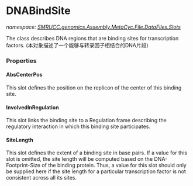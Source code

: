 ﻿# DNABindSite
_namespace: [SMRUCC.genomics.Assembly.MetaCyc.File.DataFiles.Slots](./index.md)_

The class describes DNA regions that are binding sites for transcription factors.
 (本对象描述了一个能够与转录因子相结合的DNA片段)




### Properties

#### AbsCenterPos
This slot defines the position on the replicon of the center of this binding site.
#### InvolvedInRegulation
This slot links the binding site to a Regulation frame describing the regulatory 
 interaction in which this binding site participates.
#### SiteLength
This slot defines the extent of a binding site in base pairs. If a value for this 
 slot is omitted, the site length will be computed based on the DNA-Footprint-Size 
 of the binding protein. Thus, a value for this slot should only be supplied here 
 if the site length for a particular transcription factor is not consistent across 
 all its sites.
